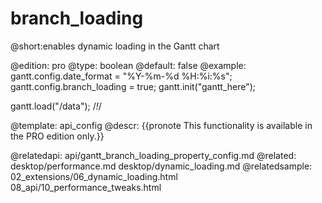 branch_loading
=============

@short:enables dynamic loading in the Gantt chart
	
@edition: pro
@type: boolean
@default: false
@example:
gantt.config.date_format = "%Y-%m-%d %H:%i:%s";
gantt.config.branch_loading = true;
gantt.init("gantt_here");

gantt.load("/data"); /*!*/

@template:	api_config
@descr:
{{pronote This functionality is available in the PRO edition only.}}

@relatedapi:
	api/gantt_branch_loading_property_config.md
@related:
	desktop/performance.md
	desktop/dynamic_loading.md
@relatedsample:
	02_extensions/06_dynamic_loading.html
	08_api/10_performance_tweaks.html	